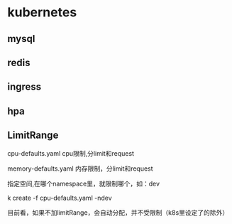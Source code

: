 # kubernetes
## mysql 
## redis
## ingress
## hpa

## LimitRange
cpu-defaults.yaml cpu限制,分limit和request

memory-defaults.yaml 内存限制，分limit和request

指定空间,在哪个namespace里，就限制哪个，如：dev

k create -f cpu-defaults.yaml -ndev

目前看，如果不加limitRange，会自动分配，并不受限制（k8s里设定了的除外）




